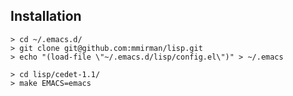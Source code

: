 Installation
------------

```
> cd ~/.emacs.d/
> git clone git@github.com:mmirman/lisp.git
> echo "(load-file \"~/.emacs.d/lisp/config.el\")" > ~/.emacs

> cd lisp/cedet-1.1/
> make EMACS=emacs
```
